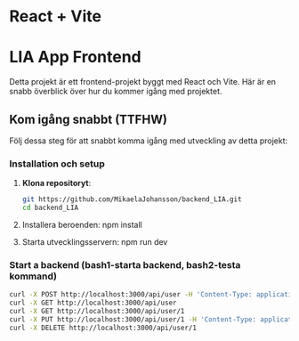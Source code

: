 # React + Vite

# LIA App Frontend

Detta projekt är ett frontend-projekt byggt med React och Vite. Här är en snabb överblick över hur du kommer igång med projektet.

## Kom igång snabbt (TTFHW)

Följ dessa steg för att snabbt komma igång med utveckling av detta projekt:

### Installation och setup

1. **Klona repositoryt**:
   ```bash
   git https://github.com/MikaelaJohansson/backend_LIA.git
   cd backend_LIA

2. Installera beroenden:
   npm install

3. Starta utvecklingsservern:
   npm run dev

### Start a backend (bash1-starta backend, bash2-testa kommand)
  ```bash
curl -X POST http://localhost:3000/api/user -H 'Content-Type: application/json' -d '{"name":"name","password":"pw"}'
curl -X GET http://localhost:3000/api/user
curl -X GET http://localhost:3000/api/user/1
curl -X PUT http://localhost:3000/api/user/1 -H 'Content-Type: application/json' -d '{"name":"newName","password":"pw"}'
curl -X DELETE http://localhost:3000/api/user/1
